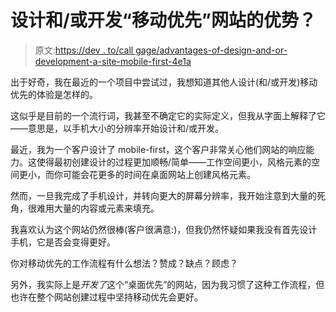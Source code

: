 # 设计和/或开发“移动优先”网站的优势？

> 原文:[https://dev . to/call gage/advantages-of-design-and-or-development-a-site-mobile-first-4e1a](https://dev.to/callgage/advantages-of-designing-and-or-developing-a-site-mobile-first-4e1a)

出于好奇，我在最近的一个项目中尝试过，我想知道其他人设计(和/或开发)移动优先的体验是怎样的。

这似乎是目前的一个流行词，我甚至不确定它的实际定义，但我从字面上解释了它——意思是，以手机大小的分辨率开始设计和/或开发。

最近，我为一个客户设计了 mobile-first，这个客户非常关心他们网站的响应能力。这使得最初创建设计的过程更加顺畅/简单——工作空间更小，风格元素的空间更小，而你可能会花更多的时间在桌面网站上创建风格元素。

然而，一旦我完成了手机设计，并转向更大的屏幕分辨率，我开始注意到大量的死角，很难用大量的内容或元素来填充。

我喜欢认为这个网站仍然很棒(客户很满意:)，但我仍然怀疑如果我没有首先设计手机，它是否会变得更好。

你对移动优先的工作流程有什么想法？赞成？缺点？顾虑？

另外，我实际上是*开发了*这个“桌面优先”的网站，因为我习惯了这种工作流程，但也许在整个网站创建过程中坚持移动优先会更好。